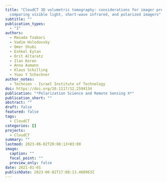 ```yaml
---
title: "CloudCT 3D volumetric tomography: considerations for imager preference,
  comparing visible light, short-wave infrared, and polarized imagers"
subtitle: ""
publication_types:
  - "1"
authors:
  - Masada Tzabari
  - Vadim Holodovsky
  - Omer Shubi
  - Eshkol Eytan
  - Orit Altaratz
  - Ilan Koren
  - Anna Aumann
  - Klaus Schilling
  - Yoav Y Schechner
author_notes:
  - Technion - Israel Institute of Technology
doi: https://doi.org/10.1117/12.2594134
publication: "*Polarization Science and Remote Sensing X*"
publication_short: ""
abstract: ""
draft: false
featured: false
tags:
  - CloudCT
categories: []
projects:
  - CloudCT
summary: ""
lastmod: 2023-06-02T20:08:13+03:00
image:
  caption: ""
  focal_point: ""
  preview_only: false
date: 2021-01-01
publishDate: 2023-06-02T17:08:13.460963Z
---
```

